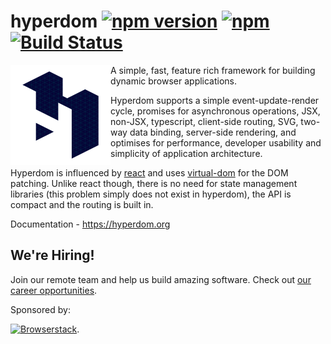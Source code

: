 # hyperdom [![npm version](https://img.shields.io/npm/v/hyperdom.svg)](https://www.npmjs.com/package/hyperdom) [![npm](https://img.shields.io/npm/dm/hyperdom.svg)](https://www.npmjs.com/package/hyperdom) [![Build Status](https://travis-ci.org/featurist/hyperdom.svg?branch=master)](https://travis-ci.org/featurist/hyperdom)

<a href="https://hyperdom.org"><img src="https://raw.githubusercontent.com/featurist/hyperdom/master/docs/hyperdom-isometric-raster.png" align="left" width="160" ></a>

A simple, fast, feature rich framework for building dynamic browser applications.

Hyperdom supports a simple event-update-render cycle, promises for asynchronous operations, JSX, non-JSX, typescript, client-side routing, SVG, two-way data binding, server-side rendering, and optimises for performance, developer usability and simplicity of application architecture.

Hyperdom is influenced by [react](http://facebook.github.io/react/) and uses [virtual-dom](https://github.com/Matt-Esch/virtual-dom) for the DOM patching. Unlike react though, there is no need for state management libraries (this problem simply does not exist in hyperdom), the API is compact and the routing is built in.

Documentation - https://hyperdom.org

## We're Hiring!

Join our remote team and help us build amazing software. Check out [our career opportunities](https://www.featurist.co.uk/careers/).

Sponsored by:

[![Browserstack](https://www.browserstack.com/images/mail/newsletter-bs-logo.png)](https://www.Browserstack.com/).
